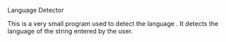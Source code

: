 Language Detector

This is a very small program used to detect the language .
It detects the language of the string entered by the user.

